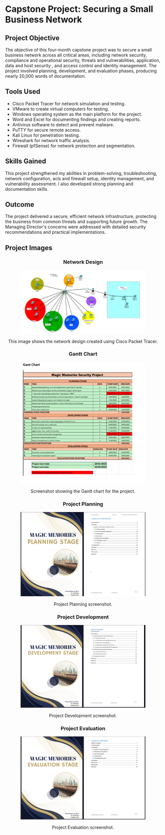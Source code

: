 <!DOCTYPE html>
<head>
</head>
<body>
<h1>Capstone Project: Securing a Small Business Network </h1>
  
<h2>Project Objective</h2>
<p>The objective of this four-month capstone project was to secure a small business network across all critical areas, including network security, compliance and operational security, threats and vulnerabilities, application, data and host security , and access control and identity management. The project involved planning, development, and evaluation phases, producing nearly 20,000 words of documentation.</p>

<h2>Tools Used</h2>
<ul>
    <li>Cisco Packet Tracer for network simulation and testing.</li>
    <li>VMware to create virtual computers for testing.</li>
    <li>Windows operating system as the main platform for the project.</li>
    <li>Word and Excel for documenting findings and creating reports.</li>
    <li>Antivirus software to detect and prevent malware.</li>
    <li>PuTTY for secure remote access.</li>
    <li>Kali Linux for penetration testing.</li>
    <li>Wireshark for network traffic analysis.</li>
    <li>Firewall (pfSense) for network protection and segmentation.</li>
</ul>

<h2>Skills Gained</h2>
<p>This project strengthened my abilities in problem-solving, troubleshooting, network configuration, acls and firewall setup, identity management, and vulnerability assessment. I also developed strong planning and documentation skills.</p>

<h2>Outcome</h2>
<p>The project delivered a secure, efficient network infrastructure, protecting the business from common threats and supporting future growth. The Managing Director's concerns were addressed with detailed security recommendations and practical implementations.</p>

<h2>Project Images</h2>

<div align="center">
    <h3>Network Design</h3>
    <img src="topology.png" alt="Network Design Diagram" height="80%" width="80%">
    <p>This image shows the network design created using Cisco Packet Tracer.</p>
</div>

<div align="center">
    <h3>Gantt Chart</h3>
    <img src="gantchart.png" alt="Gantt Chart" height="80%" width="80%">
    <p>Screenshot showing the Gantt chart for the project.</p>
</div>

<div align="center">
    <h3>Project Planning</h3>
    <img src="plan.png" alt="Project Planning" height="80%" width="80%">
    <p>Project Planning screenshot.</p>
</div>

<div align="center">
    <h3>Project Development</h3>
    <img src="dev.png" alt="Project Development" height="80%" width="80%">
    <p>Project Development screenshot.</p>
</div>

<div align="center">
    <h3>Project Evaluation</h3>
    <img src="evalua.png" alt="Project Evaluation" height="80%" width="80%">
    <p>Project Evaluation screenshot.</p>
</div>

</html>
